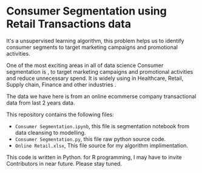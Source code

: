 # Consumer Segmentation using Retail Transactions data

It's a unsupervised learning algorithm, this problem helps us to identify consumer segments to target marketing campaigns and promotional activities. 

One of the most exciting areas in all of data science Consumer segmentation is , to target marketing campaigns and promotional activities and reduce unnecessary spend. It is widely using in Healthcare, Retail, Supply chain, Finance and other industries .

The data we have here is from an online ecommerse company transactional data from last 2 years data.

This repository contains the following files:

- `Consumer Segmentation.ipynb`, this file is segmentation notebook from data cleansing to modelling.
- `Consumer Segmentation.py`, this file raw python source code.
- `Online Retail.xlsx`, This file source for my algorithm implimentation.

This code is written in Python. for R programming, I may have to invite Contributors in near future. Please stay tuned.
